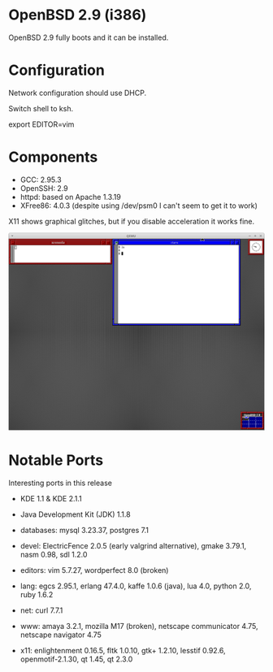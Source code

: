 # OpenBSD 2.9 (i386)

OpenBSD 2.9 fully boots and it can be installed.

# Configuration

Network configuration should use DHCP.

Switch shell to ksh.

export EDITOR=vim

# Components

* GCC: 2.95.3
* OpenSSH: 2.9
* httpd: based on Apache 1.3.19
* XFree86: 4.0.3 (despite using /dev/psm0 I can't seem to get it to work)

X11 shows graphical glitches, but if you disable acceleration it works fine.

![fvwm](img/openbsd29.png)

# Notable Ports

Interesting ports in this release

* KDE 1.1 & KDE 2.1.1
* Java Development Kit (JDK) 1.1.8

* databases: mysql 3.23.37, postgres 7.1
* devel: ElectricFence 2.0.5 (early valgrind alternative), gmake 3.79.1, nasm 0.98, sdl 1.2.0
* editors: vim 5.7.27, wordperfect 8.0 (broken)
* lang: egcs 2.95.1, erlang 47.4.0, kaffe 1.0.6 (java), lua 4.0, python 2.0, ruby 1.6.2
* net: curl 7.7.1
* www: amaya 3.2.1, mozilla M17 (broken), netscape communicator 4.75, netscape navigator 4.75
* x11: enlightenment 0.16.5, fltk 1.0.10, gtk+ 1.2.10, lesstif 0.92.6, openmotif-2.1.30, qt 1.45, qt 2.3.0
